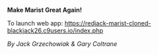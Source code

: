 <strong> Make Marist Great Again! </strong>

To launch web app: https://redjack-marist-cloned-blackjack26.c9users.io/index.php

<i>
By Jack Grzechowiak & Gary Coltrane
</i>
